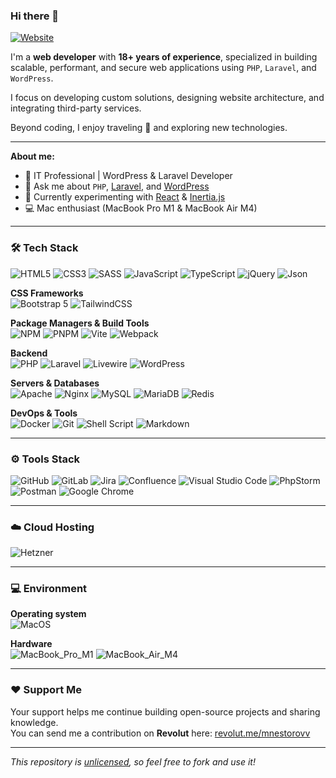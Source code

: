 ### Hi there 👋

<a href="#" target="_blank">![Website](https://img.shields.io/badge/website-000000?style=for-the-badge&logo=About.me&logoColor=white)</a> 

I'm a **web developer** with **18+ years of experience**, specialized in building scalable, performant, and secure web applications using `PHP`, `Laravel`, and `WordPress`.  

I focus on developing custom solutions, designing website architecture, and integrating third-party services.  

Beyond coding, I enjoy traveling 🚀 and exploring new technologies.  

---

**About me:**

- 💼 IT Professional | WordPress & Laravel Developer  
- 💬 Ask me about `PHP`, [Laravel](https://laravel.com/), and [WordPress](https://wordpress.org/)  
- 🧪 Currently experimenting with [React](https://react.dev/) & [Inertia.js](https://inertiajs.com/)  
- 💻 Mac enthusiast (MacBook Pro M1 & MacBook Air M4)  

---

### 🛠 Tech Stack

![HTML5](https://img.shields.io/badge/html5-%23E34F26.svg?style=for-the-badge&logo=html5&logoColor=white) ![CSS3](https://img.shields.io/badge/css3-%231572B6.svg?style=for-the-badge&logo=css3&logoColor=white) ![SASS](https://img.shields.io/badge/SASS-hotpink.svg?style=for-the-badge&logo=SASS&logoColor=white) ![JavaScript](https://img.shields.io/badge/javascript-%23323330.svg?style=for-the-badge&logo=javascript&logoColor=%23F7DF1E) ![TypeScript](https://img.shields.io/badge/typescript-%23007ACC.svg?style=for-the-badge&logo=typescript&logoColor=white) ![jQuery](https://img.shields.io/badge/jquery-%230769AD.svg?style=for-the-badge&logo=jquery&logoColor=white) ![Json](https://img.shields.io/badge/json-5E5C5C?style=for-the-badge&logo=json&logoColor=white) 

**CSS Frameworks**  
![Bootstrap 5](https://img.shields.io/badge/Bootstrap%205-%23563D7C.svg?style=for-the-badge&logo=bootstrap&logoColor=white) ![TailwindCSS](https://img.shields.io/badge/tailwindcss-%2338B2AC.svg?style=for-the-badge&logo=tailwind-css&logoColor=white)  

**Package Managers & Build Tools**  
![NPM](https://img.shields.io/badge/NPM-%23CB3837.svg?style=for-the-badge&logo=npm&logoColor=white) ![PNPM](https://img.shields.io/badge/pnpm-%23F69220.svg?style=for-the-badge&logo=pnpm&logoColor=white) ![Vite](https://img.shields.io/badge/Vite-%23646CFF.svg?style=for-the-badge&logo=vite&logoColor=white) ![Webpack](https://img.shields.io/badge/webpack-%238DD6F9.svg?style=for-the-badge&logo=webpack&logoColor=black)  

**Backend**  
![PHP](https://img.shields.io/badge/php-%23777BB4.svg?style=for-the-badge&logo=php&logoColor=white) ![Laravel](https://img.shields.io/badge/laravel-%23FF2D20.svg?style=for-the-badge&logo=laravel&logoColor=white) ![Livewire](https://img.shields.io/badge/livewire-4e56a6?style=for-the-badge&logo=livewire&logoColor=white) ![WordPress](https://img.shields.io/badge/WordPress-%23117AC9.svg?style=for-the-badge&logo=WordPress&logoColor=white)  

**Servers & Databases**  
![Apache](https://img.shields.io/badge/apache-%23D42029.svg?style=for-the-badge&logo=apache&logoColor=white) ![Nginx](https://img.shields.io/badge/nginx-%23009639.svg?style=for-the-badge&logo=nginx&logoColor=white) ![MySQL](https://img.shields.io/badge/mysql-%2300f.svg?style=for-the-badge&logo=mysql&logoColor=white) ![MariaDB](https://img.shields.io/badge/MariaDB-003545?style=for-the-badge&logo=mariadb&logoColor=white) ![Redis](https://img.shields.io/badge/redis-%23DD0031.svg?style=for-the-badge&logo=redis&logoColor=white)  

**DevOps & Tools**  
![Docker](https://img.shields.io/badge/docker-%230db7ed.svg?style=for-the-badge&logo=docker&logoColor=white) ![Git](https://img.shields.io/badge/git-%23F05033.svg?style=for-the-badge&logo=git&logoColor=white) ![Shell Script](https://img.shields.io/badge/shell_script-%23121011.svg?style=for-the-badge&logo=gnu-bash&logoColor=white) ![Markdown](https://img.shields.io/badge/markdown-%23000000.svg?style=for-the-badge&logo=markdown&logoColor=white)  

---

### ⚙️ Tools Stack

![GitHub](https://img.shields.io/badge/github-%23121011.svg?style=for-the-badge&logo=github&logoColor=white) ![GitLab](https://img.shields.io/badge/GitLab-%23FC6D26.svg?style=for-the-badge&logo=gitlab&logoColor=white) ![Jira](https://img.shields.io/badge/jira-%230A0FFF.svg?style=for-the-badge&logo=jira&logoColor=white) ![Confluence](https://img.shields.io/badge/confluence-%23172BF4.svg?style=for-the-badge&logo=confluence&logoColor=white) ![Visual Studio Code](https://img.shields.io/badge/Visual%20Studio%20Code-0078d7.svg?style=for-the-badge&logo=visual-studio-code&logoColor=white) ![PhpStorm](https://img.shields.io/badge/phpstorm-143?style=for-the-badge&logo=phpstorm&logoColor=black&color=black&labelColor=darkorchid) ![Postman](https://img.shields.io/badge/Postman-FF6C37?style=for-the-badge&logo=postman&logoColor=white) ![Google Chrome](https://img.shields.io/badge/Google%20Chrome-4285F4?style=for-the-badge&logo=GoogleChrome&logoColor=white)  

---

### ☁️ Cloud Hosting

![Hetzner](https://img.shields.io/badge/Hetzner-D50C2D?style=for-the-badge&logo=hetzner&logoColor=white)  

---

### 💻 Environment

**Operating system**  
![MacOS](https://img.shields.io/badge/macOS-000000?style=for-the-badge&logo=apple&logoColor=white)  

**Hardware**  
![MacBook_Pro_M1](https://img.shields.io/badge/MacBook%20Pro%20M1-999999?style=for-the-badge&logo=apple&logoColor=white) ![MacBook_Air_M4](https://img.shields.io/badge/MacBook%20Air%20M4-333333?style=for-the-badge&logo=apple&logoColor=white)  

---

### ❤️ Support Me

Your support helps me continue building open-source projects and sharing knowledge.  
You can send me a contribution on **Revolut** here: [revolut.me/mnestorovv](https://revolut.me/mnestorovv)  

---

_This repository is [unlicensed](https://choosealicense.com/licenses/unlicense/), so feel free to fork and use it!_
